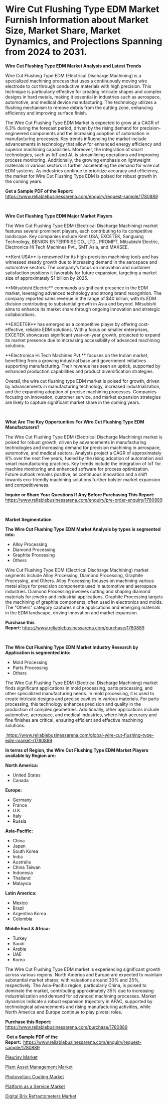 <p><h1>Wire Cut Flushing Type EDM Market Furnish Information about Market Size, Market Share, Market Dynamics, and Projections Spanning from 2024 to 2031.</h1></p><p><strong>Wire Cut Flushing Type EDM Market Analysis and Latest Trends</strong></p>
<p><p>Wire Cut Flushing Type EDM (Electrical Discharge Machining) is a specialized machining process that uses a continuously moving wire electrode to cut through conductive materials with high precision. This technique is particularly effective for creating intricate shapes and complex designs in hard metals, making it essential in industries such as aerospace, automotive, and medical device manufacturing. The technology utilizes a flushing mechanism to remove debris from the cutting zone, enhancing efficiency and improving surface finish.</p><p>The Wire Cut Flushing Type EDM Market is expected to grow at a CAGR of 6.3% during the forecast period, driven by the rising demand for precision-engineered components and the increasing adoption of automation in manufacturing processes. Key trends influencing the market include advancements in technology that allow for enhanced energy efficiency and superior machining capabilities. Moreover, the integration of smart technologies, such as IoT and AI, is streamlining operations and improving process monitoring. Additionally, the growing emphasis on lightweight materials in various sectors is further accelerating the demand for wire cut EDM systems. As industries continue to prioritize accuracy and efficiency, the market for Wire Cut Flushing Type EDM is poised for robust growth in the coming years.</p></p>
<p><strong>Get a Sample PDF of the Report:&nbsp;</strong> <a href="https://www.reliablebusinessarena.com/enquiry/request-sample/1780889?utm_campaign=1944&utm_medium=2&utm_source=Github&utm_content=ia&utm_term=20122024&utm_id=wire-cut-flushing-type-edm">https://www.reliablebusinessarena.com/enquiry/request-sample/1780889</a></p>
<p>&nbsp;</p>
<p><strong>Wire Cut Flushing Type EDM Major Market Players</strong></p>
<p><p>The Wire Cut Flushing Type EDM (Electrical Discharge Machining) market features several prominent players, each contributing to its competitive landscape. Key companies include Kent USA, EXCETEK, Sanguang Technology, BENIGN ENTERPRISE CO., LTD., PROMPT, Mitsubishi Electric, Electronica Hi Tech Machines Pvt., SMT Asia, and MAXSEE.</p><p>**Kent USA** is renowned for its high-precision machining tools and has witnessed steady growth due to increasing demand in the aerospace and automotive sectors. The company’s focus on innovation and customer satisfaction positions it favorably for future expansion, targeting a market size of approximately $1 billion by 2025.</p><p>**Mitsubishi Electric** commands a significant presence in the EDM market, leveraging advanced technology and strong brand recognition. The company reported sales revenue in the range of $40 billion, with its EDM division contributing to substantial growth in Asia and beyond. Mitsubishi aims to enhance its market share through ongoing innovation and strategic collaborations.</p><p>**EXCETEK** has emerged as a competitive player by offering cost-effective, reliable EDM solutions. With a focus on smaller enterprises, EXCETEK showcases significant year-on-year growth, projected to expand its market presence due to increasing accessibility of advanced machining solutions.</p><p>**Electronica Hi Tech Machines Pvt.** focuses on the Indian market, benefiting from a growing industrial base and government initiatives supporting manufacturing. Their revenue has seen an uptick, supported by enhanced production capabilities and product diversification strategies.</p><p>Overall, the wire cut flushing type EDM market is poised for growth, driven by advancements in manufacturing technology, increased industrialization, and the expanding adoption of precise machining processes. Companies focusing on innovation, customer service, and market expansion strategies are likely to capture significant market share in the coming years.</p></p>
<p>&nbsp;</p>
<p><strong>What Are The Key Opportunities For Wire Cut Flushing Type EDM Manufacturers?</strong></p>
<p><p>The Wire Cut Flushing Type EDM (Electrical Discharge Machining) market is poised for robust growth, driven by advancements in manufacturing technologies and increasing demand for precision machining in aerospace, automotive, and medical sectors. Analysts project a CAGR of approximately 8% over the next five years, fueled by the rising adoption of automation and smart manufacturing practices. Key trends include the integration of IoT for machine monitoring and enhanced software for process optimization. Future outlook remains positive, as continuous innovation and a shift towards eco-friendly machining solutions further bolster market expansion and competitiveness.</p></p>
<p><strong>Inquire or Share Your Questions If Any Before Purchasing This Report:</strong> <a href="https://www.reliablebusinessarena.com/enquiry/pre-order-enquiry/1780889?utm_campaign=1944&utm_medium=2&utm_source=Github&utm_content=ia&utm_term=20122024&utm_id=wire-cut-flushing-type-edm">https://www.reliablebusinessarena.com/enquiry/pre-order-enquiry/1780889</a></p>
<p>&nbsp;</p>
<p><strong>Market Segmentation</strong></p>
<p><strong>The Wire Cut Flushing Type EDM Market Analysis by types is segmented into:</strong></p>
<p><ul><li>Alloy Processing</li><li>Diamond Processing</li><li>Graphite Processing</li><li>Others</li></ul></p>
<p><p>Wire Cut Flushing Type EDM (Electrical Discharge Machining) market segments include Alloy Processing, Diamond Processing, Graphite Processing, and Others. Alloy Processing focuses on machining various metal alloys for precision components used in automotive and aerospace industries. Diamond Processing involves cutting and shaping diamond materials for jewelry and industrial applications. Graphite Processing targets the machining of graphite components, often used in electronics and molds. The "Others" category captures niche applications and emerging materials in the EDM landscape, driving innovation and market expansion.</p></p>
<p><strong>Purchase this Report:&nbsp;</strong><a href="https://www.reliablebusinessarena.com/purchase/1780889?utm_campaign=1944&utm_medium=2&utm_source=Github&utm_content=ia&utm_term=20122024&utm_id=wire-cut-flushing-type-edm">https://www.reliablebusinessarena.com/purchase/1780889</a></p>
<p>&nbsp;</p>
<p><strong>The Wire Cut Flushing Type EDM Market Industry Research by Application is segmented into:</strong></p>
<p><ul><li>Mold Processing</li><li>Parts Processing</li><li>Others</li></ul></p>
<p><p>The Wire Cut Flushing Type EDM (Electrical Discharge Machining) market finds significant applications in mold processing, parts processing, and other specialized manufacturing needs. In mold processing, it is used to create intricate designs and precise cavities in various materials. For parts processing, this technology enhances precision and quality in the production of complex geometries. Additionally, other applications include automotive, aerospace, and medical industries, where high accuracy and fine finishes are critical, ensuring efficient and effective machining solutions.</p></p>
<p><a href="https://www.reliablebusinessarena.com/global-wire-cut-flushing-type-edm-market-r1780889?utm_campaign=1944&utm_medium=2&utm_source=Github&utm_content=ia&utm_term=20122024&utm_id=wire-cut-flushing-type-edm">&nbsp;https://www.reliablebusinessarena.com/global-wire-cut-flushing-type-edm-market-r1780889</a></p>
<p><strong>In terms of Region, the Wire Cut Flushing Type EDM Market Players available by Region are:</strong></p>
<p>
    <p> <strong> North America: </strong>
        <ul>
            <li>United States</li>
            <li>Canada</li>
        </ul>
        </p> 
    <p> <strong> Europe: </strong>
        <ul>
            <li>Germany</li>
            <li>France</li>
            <li>U.K.</li>
            <li>Italy</li>
            <li>Russia</li>
        </ul>
        </p> 
    <p> <strong> Asia-Pacific: </strong>
        <ul>
            <li>China</li>
            <li>Japan</li>
            <li>South Korea</li>
            <li>India</li>
            <li>Australia</li>
            <li>China Taiwan</li>
            <li>Indonesia</li>
            <li>Thailand</li>
            <li>Malaysia</li>
        </ul>
        </p> 
    <p> <strong> Latin America: </strong>
        <ul>
            <li>Mexico</li>
            <li>Brazil</li>
            <li>Argentina Korea</li>
            <li>Colombia</li>
        </ul>
        </p> 
    <p> <strong> Middle East & Africa: </strong>
        <ul>
            <li>Turkey</li>
            <li>Saudi</li>
            <li>Arabia</li>
            <li>UAE</li>
            <li>Korea</li>
        </ul>
    </p>
    </p>
<p><p>The Wire Cut Flushing Type EDM market is experiencing significant growth across various regions. North America and Europe are expected to maintain substantial market shares, with valuations around 30% and 25%, respectively. The Asia-Pacific region, particularly China, is poised to dominate the market, contributing approximately 35% due to increasing industrialization and demand for advanced machining processes. Market dynamics indicate a robust expansion trajectory in APAC, supported by technological advancements and rising manufacturing activities, while North America and Europe continue to play pivotal roles.</p></p>
<p><strong>Purchase this Report: </strong><a href="https://www.reliablebusinessarena.com/purchase/1780889?utm_campaign=1944&utm_medium=2&utm_source=Github&utm_content=ia&utm_term=20122024&utm_id=wire-cut-flushing-type-edm">https://www.reliablebusinessarena.com/purchase/1780889</a></p>
<p>&nbsp;<strong>Get a Sample PDF of the Report:&nbsp;&nbsp;</strong><a href="https://www.reliablebusinessarena.com/enquiry/request-sample/1780889?utm_campaign=1944&utm_medium=2&utm_source=Github&utm_content=ia&utm_term=20122024&utm_id=wire-cut-flushing-type-edm">https://www.reliablebusinessarena.com/enquiry/request-sample/1780889</a></p>
<p><strong></strong></p>
<p><p><a href="https://www.linkedin.com/pulse/pleurisy-market-size-value-report-growth-potential-112-cagr-hdzqf?utm_campaign=1944&utm_medium=2&utm_source=Github&utm_content=ia&utm_term=20122024&utm_id=wire-cut-flushing-type-edm">Pleurisy Market</a></p><p><a href="https://www.linkedin.com/pulse/plant-asset-management-market-insights-include-historical-ksejf?utm_campaign=1944&utm_medium=2&utm_source=Github&utm_content=ia&utm_term=20122024&utm_id=wire-cut-flushing-type-edm">Plant Asset Management Market</a></p><p><a href="https://www.linkedin.com/pulse/in-depth-analysis-photovoltaic-coating-market-size-share-3ss6f?utm_campaign=1944&utm_medium=2&utm_source=Github&utm_content=ia&utm_term=20122024&utm_id=wire-cut-flushing-type-edm">Photovoltaic Coating Market</a></p><p><a href="https://www.linkedin.com/pulse/global-platform-service-market-sector2024-2031-metrics-strategic-akx0f?utm_campaign=1944&utm_medium=2&utm_source=Github&utm_content=ia&utm_term=20122024&utm_id=wire-cut-flushing-type-edm">Platform as a Service Market</a></p><p><a href="https://github.com/MarciaRunte/Market-Research-Report-List-1/blob/main/digital-brix-refractometers-market.md?utm_campaign=1944&utm_medium=2&utm_source=Github&utm_content=ia&utm_term=20122024&utm_id=wire-cut-flushing-type-edm">Digital Brix Refractometers Market</a></p></p>